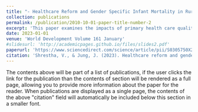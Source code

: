 ```yaml
---
title: "- Healthcare Reform and Gender Specific Infant Mortality in Rural Nepal with (Juergen Jung)"
collection: publications
permalink: /publication/2010-10-01-paper-title-number-2
excerpt: 'This paper examines the impacts of primary health care quality on infant mortality outcomes for sons versus daughters in a society characterized by a strong preference for sons.'
date: 2023-01-01 
venue: 'World Development Volume 161 January'
#slidesurl: 'http://academicpages.github.io/files/slides2.pdf'
paperurl: 'https://www.sciencedirect.com/science/article/pii/S0305750X2200208X'
citation: 'Shrestha, V., & Jung, J. (2023). Healthcare reform and gender specific infant mortality in rural Nepal. World Development, 161, 106018.'
---
```


The contents above will be part of a list of publications, if the user clicks the link for the publication than the contents of section will be rendered as a full page, allowing you to provide more information about the paper for the reader. When publications are displayed as a single page, the contents of the above "citation" field will automatically be included below this section in a smaller font.
